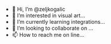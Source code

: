 - 👋 Hi, I’m @zeljkogalic
- 👀 I’m interested in visual art...
- 🌱 I’m currently learning integrations...
- 💞️ I’m looking to collaborate on ...
- 📫 How to reach me on line...

<!---
zeljkogalic/zeljkogalic is a ✨ special ✨ repository because its `README.md` (this file) appears on your GitHub profile.
You can click the Preview link to take a look at your changes.
--->
